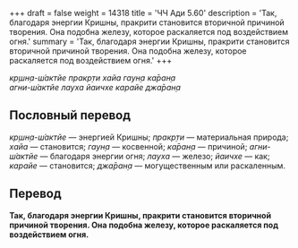 +++
draft = false
weight = 14318
title = 'ЧЧ Ади 5.60'
description = 'Так, благодаря энергии Кришны, пракрити становится вторичной причиной творения. Она подобна железу, которое раскаляется под воздействием огня.'
summary = 'Так, благодаря энергии Кришны, пракрити становится вторичной причиной творения. Она подобна железу, которое раскаляется под воздействием огня.'
+++

_кр̣шн̣а-ш́актйе пракр̣ти хайа гаун̣а ка̄ран̣а  
агни-ш́актйе лауха йаичхе карайе джа̄ран̣а_

## Пословный перевод

_кр̣шн̣а_\-_ш́актйе_ — энергией Кришны; _пракр̣ти_ — материальная природа; _хайа_ — становится; _гаун̣а_ — косвенной; _ка̄ран̣а_ — причиной; _агни_\-_ш́актйе_ — благодаря энергии огня; _лауха_ — железо; _йаичхе_ — как; _карайе_ — становится; _джа̄ран̣а_ — могущественным или раскаленным.

## Перевод

**Так, благодаря энергии Кришны, пракрити становится вторичной причиной творения. Она подобна железу, которое раскаляется под воздействием огня.**
